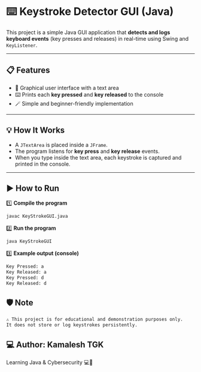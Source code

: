 # ⌨️ Keystroke Detector GUI (Java)

This project is a simple Java GUI application that **detects and logs keyboard events** (key presses and releases) in real-time using Swing and `KeyListener`.

---

## 📋 Features

- 💬 Graphical user interface with a text area
- ⌨️ Prints each **key pressed** and **key released** to the console
- 🪄 Simple and beginner-friendly implementation

---

## 💡 How It Works

- A `JTextArea` is placed inside a `JFrame`.
- The program listens for **key press** and **key release** events.
- When you type inside the text area, each keystroke is captured and printed in the console.

---

## ▶️ How to Run

1️⃣ **Compile the program**

```bash
javac KeyStrokeGUI.java
```

2️⃣ **Run the program**
```bash
java KeyStrokeGUI
```

3️⃣ **Example output (console)**
```bash
Key Pressed: a
Key Released: a
Key Pressed: d
Key Released: d
```

## 🛡️ Note
```bash
⚠️ This project is for educational and demonstration purposes only.
It does not store or log keystrokes persistently.
```

## 💻 Author: Kamalesh TGK <br>
Learning Java & Cybersecurity 💻🔐
